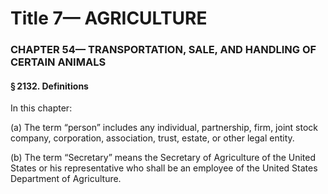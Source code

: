 
# Title 7— AGRICULTURE
### CHAPTER 54— TRANSPORTATION, SALE, AND HANDLING OF CERTAIN ANIMALS
#### § 2132. Definitions

In this chapter:

(a) The term “person” includes any individual, partnership, firm, joint stock company, corporation, association, trust, estate, or other legal entity.

(b) The term “Secretary” means the Secretary of Agriculture of the United States or his representative who shall be an employee of the United States Department of Agriculture.
